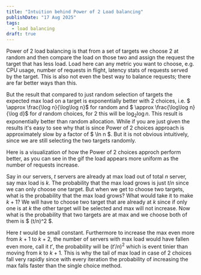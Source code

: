```yaml
---
title: "Intuition behind Power of 2 Load balancing"
publishDate: "17 Aug 2025"
tags:
  - load balancing
draft: true
---
```


Power of 2 load balancing is that from a set of targets we choose 2 at random and then compare the load on those two and assign
the request the target that has less load. Load here can any metric you want to choose, e.g. CPU usage, number of requests
in flight, latency stats of requests served by the target. This is also not even the best way to balance requests;
there are far better ways than this.

But the result that compared to just random selection of targets the expected
max load on a target is exponentially better with 2 choices, i.e. $ \approx \frac{\log n}{\log\log n}$ for random and
$ \approx \frac{\log\log n}{\log d}$ for $d$ random choices, for 2 this will be $\log_2 \log n$.
This result is exponentially better than random allocation.
While if you are just given the results it's easy to see why that is since Power of 2 choices approach is approximately
slow by a factor of $ \ln n $. But it is not obvious intuitively, since we are still selecting the two targets randomly.

Here is a visualization of how the Power of 2 choices approch perform better, as you can see in the gif the load appears
more uniform as the number of requests increase.

Say in our servers, $t$ servers are already at max load out of total $n$ server, say max load is $k$.
The probability that the max load grows is just $t/n$ since we can only choose one target. But when we get to choose
two targets, what is the probability that the max load grows? What would take it to make $k+1$?
We will have to choose two target that are already at $k$ since if only one is at $k$ the other target will be
selected and max will not increase. Now what is the probability that two targets are at max and we choose both of
them is $ (t/n)^2 $.

Here $t$ would be small constant. Furthermore to increase the max even more from $k+1$ to $k+2$, the number of servers
with max load would have fallen even more, call it $t'$, the probability will be $(t'/n)^2$ which is event tinier than
moving from $k$ to $k+1$. This is why the tail of max load in case of 2 choices fall very rapidly since with
every iteration the probability of increasing the max falls faster than the single choice method.

